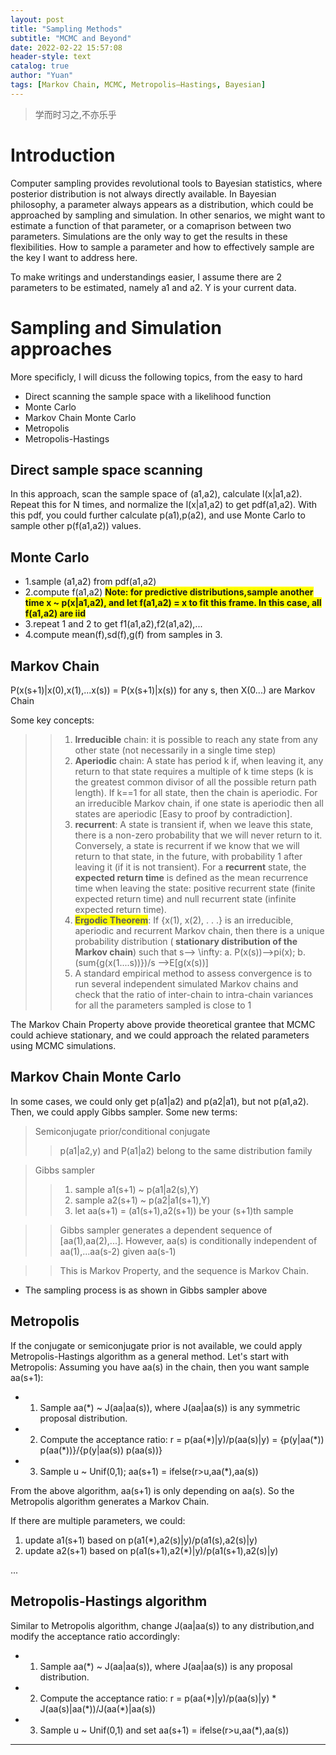 ```yaml
---
layout: post
title: "Sampling Methods"
subtitle: "MCMC and Beyond"
date: 2022-02-22 15:57:08
header-style: text
catalog: true
author: "Yuan"
tags: [Markov Chain, MCMC, Metropolis–Hastings, Bayesian]
---
```

> 学而时习之,不亦乐乎

# Introduction
Computer sampling provides revolutional tools to Bayesian statistics, where posterior distribution is not always directly available. In Bayesian philosophy, a parameter always appears as a distribution, which could be approached by sampling and simulation. In other senarios, we might want to estimate a function of that parameter, or a comaprison between two parameters. Simulations are the only way to get the results in these flexibilities. How to sample a parameter and how to effectively sample are the key I want to address here.

To make writings and understandings easier, I assume there are 2 parameters to be estimated, namely a1 and a2. Y is your current data.

# Sampling and Simulation approaches
More specificly, I will dicuss the following topics, from the easy to hard
* Direct scanning the sample space with a likelihood function
* Monte Carlo
* Markov Chain Monte Carlo
* Metropolis
* Metropolis-Hastings

## Direct sample space scanning
In this approach, scan the sample space of (a1,a2), calculate l(x|a1,a2). Repeat this for N times, and normalize the l(x|a1,a2) to get pdf(a1,a2). With this pdf, you could further calculate p(a1),p(a2), and use Monte Carlo to sample other p(f(a1,a2)) values.

## Monte Carlo
* 1.sample (a1,a2) from pdf(a1,a2)
* 2.compute f(a1,a2) <span style="background-color: #FFFF00"> <b> Note: for predictive distributions,sample another time x ~ p(x\|a1,a2), and let f(a1,a2) = x to fit this frame. In this case, all f(a1,a2) are iid </b> </span>
* 3.repeat 1 and 2 to get f1(a1,a2),f2(a1,a2),...
* 4.compute mean(f),sd(f),g(f) from samples in 3.

## Markov Chain
P(x(s+1)|x(0),x(1),...x(s)) = P(x(s+1)|x(s)) for any s, then X(0...) are Markov Chain

Some key concepts:
>>1. <b>Irreducible</b> chain:  it is possible to reach any state from any other state (not necessarily in a single time step)
>>2. <b> Aperiodic</b> chain: A state has period k if, when leaving it, any return to that state requires a multiple of k time steps (k is the greatest common divisor of all the possible return path length). If k==1 for all state, then the chain is aperiodic.  For an irreducible Markov chain, if one state is aperiodic then all states are aperiodic [Easy to proof by contradiction].
>>3. <b>recurrent</b>: A state is transient if, when we leave this state, there is a non-zero probability that we will never return to it. Conversely, a state is recurrent if we know that we will return to that state, in the future, with probability 1 after leaving it (if it is not transient). For a <b>recurrent</b> state,  the <b>expected return time</b> is defined as the mean recurrence time when leaving the state: positive recurrent state (finite expected return time) and null recurrent state (infinite expected return time).
>>4. <span style="background-color: #FFFF00"><b>Ergodic Theorem</b></span>: If {x(1), x(2), . . .} is an irreducible, aperiodic and recurrent Markov chain, then there is a unique probability distribution (<b> stationary distribution of the Markov chain</b>) such that s--> \infty:
>>  a. P(x(s))-->pi(x);
>>  b. (sum{g(x(1....s))})/s -->E[g(x(s))]
>>5. A standard empirical method to assess convergence is to run several independent simulated Markov chains and check that the ratio of inter-chain to intra-chain variances for all the parameters sampled is close to 1

The Markov Chain Property above provide theoretical grantee that MCMC could achieve stationary, and we could approach the related parameters using MCMC simulations.
## Markov Chain Monte Carlo
In some cases, we could only get p(a1|a2) and p(a2|a1), but not p(a1,a2). Then, we could apply Gibbs sampler.
Some new terms:
>Semiconjugate prior/conditional conjugate
>> p(a1\|a2,y) and P(a1\|a2) belong to the same distribution family

>Gibbs sampler
>>1. sample a1(s+1) ~ p(a1\|a2(s),Y) 
>>2. sample a2(s+1) ~ p(a2\|a1(s+1),Y)
>>3. let aa(s+1) = (a1(s+1),a2(s+1)) be your (s+1)th sample

>>Gibbs sampler generates a dependent sequence of [aa(1),aa(2),...]. However, aa(s) is conditionally independent of aa(1),...aa(s-2) given aa(s-1)

>>This is Markov Property, and the sequence is Markov Chain.


* The sampling process is as shown in Gibbs sampler above
  
## Metropolis
If the conjugate or semiconjugate prior is not available, we could apply Metropolis-Hastings algorithm as a general method. Let's start with Metropolis:
Assuming you have aa(s) in the chain, then you want sample aa(s+1):
* 1. Sample aa(*) ~ J(aa\|aa(s)), where J(aa\|aa(s)) is any symmetric proposal distribution.
* 2. Compute the acceptance ratio: r = p(aa(\*)\|y)/p(aa(s)\|y) = {p(y\|aa(\*)) p(aa(\*))}/{p(y\|aa(s)) p(aa(s))}
* 3. Sample u ~ Unif(0,1); aa(s+1) = ifelse(r>u,aa(\*),aa(s))
  
From the above algorithm, aa(s+1) is only depending on aa(s). So the Metropolis algorithm generates a Markov Chain.

If there are multiple parameters, we could:
1. update a1(s+1) based on p(a1(\*),a2(s)\|y)/p(a1(s),a2(s)\|y)
2. update a2(s+1) based on p(a1(s+1),a2(\*)\|y)/p(a1(s+1),a2(s)\|y)

...
## Metropolis-Hastings algorithm
Similar to Metropolis algorithm, change J(aa|aa(s)) to any distribution,and modify the acceptance ratio accordingly:
* 1. Sample aa(*) ~ J(aa\|aa(s)), where J(aa\|aa(s)) is any proposal distribution.
* 2. Compute the acceptance ratio: r = p(aa(\*)\|y)/p(aa(s)\|y) * J(aa(s)\|aa(\*))/J(aa(\*)\|aa(s)) 
* 3. Sample u ~ Unif(0,1) and set aa(s+1) = ifelse(r>u,aa(\*),aa(s))


---
